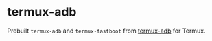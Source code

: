 # termux-adb
Prebuilt ```termux-adb``` and ```termux-fastboot``` from [termux-adb](https://github.com/nohajc/termux-adb) for Termux.
